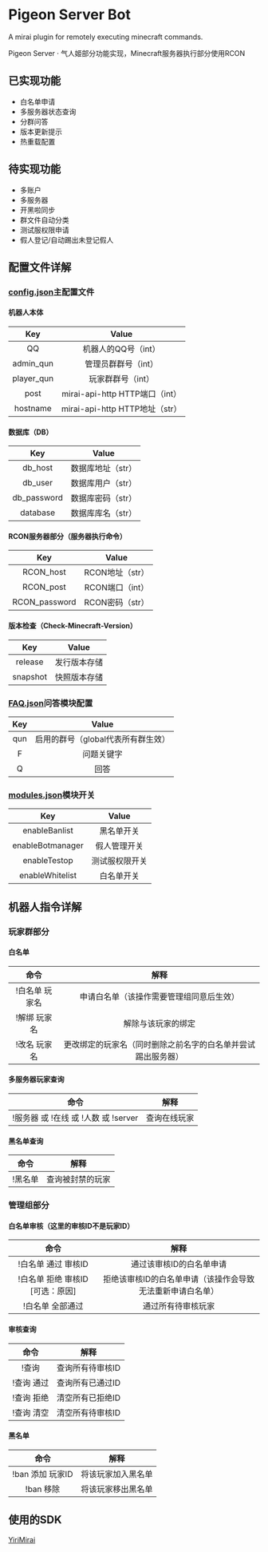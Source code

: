 # Pigeon Server Bot
A mirai plugin for remotely executing minecraft commands.

Pigeon Server · 气人姬部分功能实现，Minecraft服务器执行部分使用RCON


## 已实现功能
- 白名单申请
- 多服务器状态查询
- 分群问答
- 版本更新提示
- 热重载配置
## 待实现功能
- 多账户
- 多服务器
- 开黑啦同步
- 群文件自动分类
- 测试服权限申请
- 假人登记/自动踢出未登记假人

## 配置文件详解

### [config.json](config/config.json)主配置文件

#### 机器人本体
|  Key   | Value  |
|  :----:  | :----:  |
| QQ  | 机器人的QQ号（int） |
| admin_qun  | 管理员群群号（int） |
| player_qun  | 玩家群群号（int） |
| post  | mirai-api-http HTTP端口（int） |
| hostname  | mirai-api-http HTTP地址（str） |

#### 数据库（DB）
|  Key   | Value  |
|  :----:  | :----:  |
| db_host  | 数据库地址（str） |
| db_user  | 数据库用户（str） |
| db_password  | 数据库密码（str） |
| database  | 数据库库名（str） |

#### RCON服务器部分（服务器执行命令）
|  Key   | Value  |
|  :----:  | :----:  |
| RCON_host  | RCON地址（str） |
| RCON_post  | RCON端口（int） |
| RCON_password  | RCON密码（str） |

#### 版本检查（Check-Minecraft-Version）
|  Key   | Value  |
|  :----:  | :----:  |
| release  | 发行版本存储 |
| snapshot  | 快照版本存储 |

### [FAQ.json](config/FAQ.json)问答模块配置

|  Key   | Value  |
|  :----:  | :----:  |
| qun  | 启用的群号（global代表所有群生效） |
| F  | 问题关键字 |
| Q  | 回答 |

### [modules.json](config/modules.json)模块开关

|  Key   | Value  |
|  :----:  | :----:  |
| enableBanlist | 黑名单开关 |
| enableBotmanager | 假人管理开关 |
| enableTestop | 测试服权限开关 |
| enableWhitelist | 白名单开关 |

## 机器人指令详解

### 玩家群部分


#### 白名单

|  命令   | 解释  |
|  :----:  | :----:  |
| !白名单 玩家名 | 申请白名单（该操作需要管理组同意后生效） |
| !解绑 玩家名 | 解除与该玩家的绑定 |
| !改名 玩家名 | 更改绑定的玩家名（同时删除之前名字的白名单并尝试踢出服务器） |

#### 多服务器玩家查询

|  命令   | 解释  |
|  :----:  | :----:  |
| !服务器 或 !在线 或 !人数 或 !server | 查询在线玩家 |

#### 黑名单查询

|  命令   | 解释  |
|  :----:  | :----:  |
| !黑名单 | 查询被封禁的玩家 |

### 管理组部分


#### 白名单审核（这里的审核ID不是玩家ID）

|  命令   | 解释  |
|  :----:  | :----:  |
| !白名单 通过 审核ID | 通过该审核ID的白名单申请 |
| !白名单 拒绝 审核ID [可选：原因] | 拒绝该审核ID的白名单申请（该操作会导致无法重新申请白名单） |
| !白名单 全部通过 | 通过所有待审核玩家 |

#### 审核查询

|  命令   | 解释  |
|  :----:  | :----:  |
| !查询 | 查询所有待审核ID |
| !查询 通过 | 查询所有已通过ID |
| !查询 拒绝 | 清空所有已拒绝ID |
| !查询 清空 | 清空所有待审核ID |

#### 黑名单

|  命令   | 解释  |
|  :----:  | :----:  |
| !ban 添加 玩家ID | 将该玩家加入黑名单 |
| !ban 移除 | 将该玩家移出黑名单 |

## 使用的SDK
[YiriMirai](https://github.com/YiriMiraiProject/YiriMirai)
